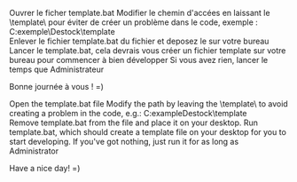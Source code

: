 Ouvrer le ficher template.bat
Modifier le chemin d'accées en laissant le \template\ pour éviter de créer un problème dans le code, exemple : C:exemple\Destock\template\
Enlever le fichier template.bat du fichier et deposez le sur votre bureau
Lancer le template.bat, cela devrais vous créer un fichier template sur votre bureau pour commencer à bien développer
Si vous avez rien, lancer le temps que Administrateur

Bonne journée à vous ! =) 


Open the template.bat file
Modify the path by leaving the \template\ to avoid creating a problem in the code, e.g.: C:exampleDestock\template\
Remove template.bat from the file and place it on your desktop.
Run template.bat, which should create a template file on your desktop for you to start developing.
If you've got nothing, just run it for as long as Administrator

Have a nice day! =) 
